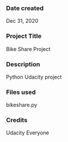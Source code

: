### Date created
Dec 31, 2020

### Project Title
Bike Share Project

### Description
Python Udacity project

### Files used
bikeshare.py

### Credits
Udacity
Everyone
